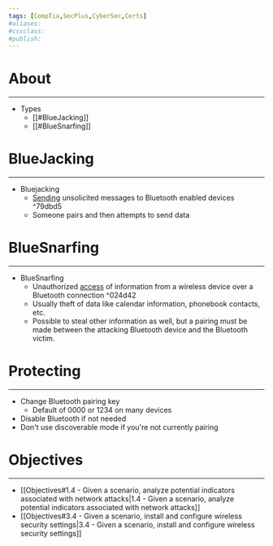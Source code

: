 ```yaml
---
tags: [CompTia,SecPlus,CyberSec,Certs]
#aliases:
#cssclass:
#publish:
---
```


# About
---
- Types
	- [[#BlueJacking]]
	- [[#BlueSnarfing]]

# BlueJacking
---
- Bluejacking
	- <u>Sending</u> unsolicited messages to Bluetooth enabled devices ^79dbd5
	- Someone pairs and then attempts to send data

# BlueSnarfing
---
- BlueSnarfing
	- Unauthorized <u>access</u> of information from a wireless device over a Bluetooth connection ^024d42
	- Usually theft of data like calendar information, phonebook contacts, etc. 
	- Possible to steal other information as well, but a pairing must be made between the attacking Bluetooth device and the Bluetooth victim.

# Protecting
---
- Change Bluetooth pairing key
	- Default of 0000 or 1234 on many devices
- Disable Bluetooth if not needed
- Don't use discoverable mode if you're not currently pairing

# Objectives
---
- [[Objectives#1.4 - Given a scenario, analyze potential indicators associated with network attacks|1.4 - Given a scenario, analyze potential indicators associated with network attacks]]
- [[Objectives#3.4 - Given a scenario, install and configure wireless security settings|3.4 - Given a scenario, install and configure wireless security settings]]